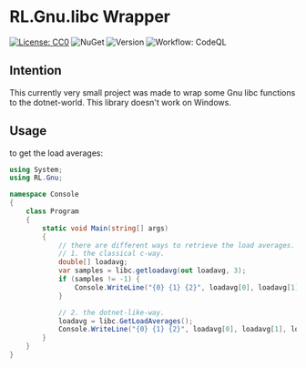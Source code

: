 # RL.Gnu.libc Wrapper

[![License: CC0](https://img.shields.io/github/license/ringostarr80/RL.Gnu.svg)](https://creativecommons.org/publicdomain/zero/1.0/legalcode)
![NuGet](https://img.shields.io/nuget/v/RL.Gnu.libc)
![Version](https://img.shields.io/github/v/tag/ringostarr80/RL.Gnu?sort=semver)
![Workflow: CodeQL](https://img.shields.io/github/workflow/status/ringostarr80/RL.Gnu/CodeQL)

## Intention
This currently very small project was made to wrap some Gnu libc functions to the dotnet-world.
This library doesn't work on Windows.

## Usage
to get the load averages:

```C#
using System;
using RL.Gnu;

namespace Console
{
    class Program
    {
        static void Main(string[] args)
        {
            // there are different ways to retrieve the load averages.
            // 1. the classical c-way.
            double[] loadavg;
            var samples = libc.getloadavg(out loadavg, 3);
            if (samples != -1) {
                Console.WriteLine("{0} {1} {2}", loadavg[0], loadavg[1], loadavg[2]);
            }

            // 2. the dotnet-like-way.
            loadavg = libc.GetLoadAverages();
            Console.WriteLine("{0} {1} {2}", loadavg[0], loadavg[1], loadavg[2]);
        }
    }
}
```
